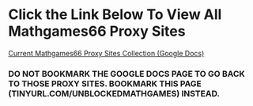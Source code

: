 # Click the Link Below To View All Mathgames66 Proxy Sites
[Current Mathgames66 Proxy Sites Collection (Google Docs)](https://docs.google.com/document/d/1Lb69MYpQo2AMXuaEIA3891mchR_pnwQiktrEYTFHTOQ/edit?usp=sharing)
### DO NOT BOOKMARK THE GOOGLE DOCS PAGE TO GO BACK TO THOSE PROXY SITES. BOOKMARK THIS PAGE (TINYURL.COM/UNBLOCKEDMATHGAMES) INSTEAD.
